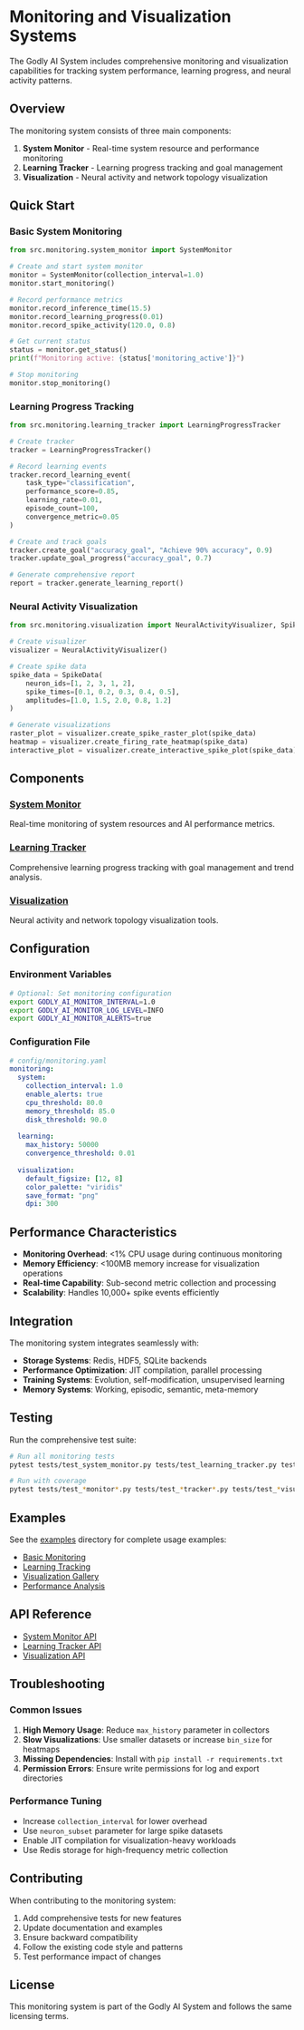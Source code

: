 # Monitoring and Visualization Systems

The Godly AI System includes comprehensive monitoring and visualization capabilities for tracking system performance, learning progress, and neural activity patterns.

## Overview

The monitoring system consists of three main components:

1. **System Monitor** - Real-time system resource and performance monitoring
2. **Learning Tracker** - Learning progress tracking and goal management
3. **Visualization** - Neural activity and network topology visualization

## Quick Start

### Basic System Monitoring

```python
from src.monitoring.system_monitor import SystemMonitor

# Create and start system monitor
monitor = SystemMonitor(collection_interval=1.0)
monitor.start_monitoring()

# Record performance metrics
monitor.record_inference_time(15.5)
monitor.record_learning_progress(0.01)
monitor.record_spike_activity(120.0, 0.8)

# Get current status
status = monitor.get_status()
print(f"Monitoring active: {status['monitoring_active']}")

# Stop monitoring
monitor.stop_monitoring()
```

### Learning Progress Tracking

```python
from src.monitoring.learning_tracker import LearningProgressTracker

# Create tracker
tracker = LearningProgressTracker()

# Record learning events
tracker.record_learning_event(
    task_type="classification",
    performance_score=0.85,
    learning_rate=0.01,
    episode_count=100,
    convergence_metric=0.05
)

# Create and track goals
tracker.create_goal("accuracy_goal", "Achieve 90% accuracy", 0.9)
tracker.update_goal_progress("accuracy_goal", 0.7)

# Generate comprehensive report
report = tracker.generate_learning_report()
```

### Neural Activity Visualization

```python
from src.monitoring.visualization import NeuralActivityVisualizer, SpikeData

# Create visualizer
visualizer = NeuralActivityVisualizer()

# Create spike data
spike_data = SpikeData(
    neuron_ids=[1, 2, 3, 1, 2],
    spike_times=[0.1, 0.2, 0.3, 0.4, 0.5],
    amplitudes=[1.0, 1.5, 2.0, 0.8, 1.2]
)

# Generate visualizations
raster_plot = visualizer.create_spike_raster_plot(spike_data)
heatmap = visualizer.create_firing_rate_heatmap(spike_data)
interactive_plot = visualizer.create_interactive_spike_plot(spike_data)
```

## Components

### [System Monitor](system_monitor.md)
Real-time monitoring of system resources and AI performance metrics.

### [Learning Tracker](learning_tracker.md)
Comprehensive learning progress tracking with goal management and trend analysis.

### [Visualization](visualization.md)
Neural activity and network topology visualization tools.

## Configuration

### Environment Variables

```bash
# Optional: Set monitoring configuration
export GODLY_AI_MONITOR_INTERVAL=1.0
export GODLY_AI_MONITOR_LOG_LEVEL=INFO
export GODLY_AI_MONITOR_ALERTS=true
```

### Configuration File

```yaml
# config/monitoring.yaml
monitoring:
  system:
    collection_interval: 1.0
    enable_alerts: true
    cpu_threshold: 80.0
    memory_threshold: 85.0
    disk_threshold: 90.0
  
  learning:
    max_history: 50000
    convergence_threshold: 0.01
  
  visualization:
    default_figsize: [12, 8]
    color_palette: "viridis"
    save_format: "png"
    dpi: 300
```

## Performance Characteristics

- **Monitoring Overhead**: <1% CPU usage during continuous monitoring
- **Memory Efficiency**: <100MB memory increase for visualization operations
- **Real-time Capability**: Sub-second metric collection and processing
- **Scalability**: Handles 10,000+ spike events efficiently

## Integration

The monitoring system integrates seamlessly with:

- **Storage Systems**: Redis, HDF5, SQLite backends
- **Performance Optimization**: JIT compilation, parallel processing
- **Training Systems**: Evolution, self-modification, unsupervised learning
- **Memory Systems**: Working, episodic, semantic, meta-memory

## Testing

Run the comprehensive test suite:

```bash
# Run all monitoring tests
pytest tests/test_system_monitor.py tests/test_learning_tracker.py tests/test_visualization.py -v

# Run with coverage
pytest tests/test_*monitor*.py tests/test_*tracker*.py tests/test_*visualization*.py --cov=src/monitoring --cov-report=html
```

## Examples

See the [examples](../examples/) directory for complete usage examples:

- [Basic Monitoring](../examples/basic_monitoring_demo.py)
- [Learning Tracking](../examples/learning_tracking_demo.py)
- [Visualization Gallery](../examples/visualization_gallery.py)
- [Performance Analysis](../examples/performance_analysis_demo.py)

## API Reference

- [System Monitor API](api/system_monitor_api.md)
- [Learning Tracker API](api/learning_tracker_api.md)
- [Visualization API](api/visualization_api.md)

## Troubleshooting

### Common Issues

1. **High Memory Usage**: Reduce `max_history` parameter in collectors
2. **Slow Visualizations**: Use smaller datasets or increase `bin_size` for heatmaps
3. **Missing Dependencies**: Install with `pip install -r requirements.txt`
4. **Permission Errors**: Ensure write permissions for log and export directories

### Performance Tuning

- Increase `collection_interval` for lower overhead
- Use `neuron_subset` parameter for large spike datasets
- Enable JIT compilation for visualization-heavy workloads
- Use Redis storage for high-frequency metric collection

## Contributing

When contributing to the monitoring system:

1. Add comprehensive tests for new features
2. Update documentation and examples
3. Ensure backward compatibility
4. Follow the existing code style and patterns
5. Test performance impact of changes

## License

This monitoring system is part of the Godly AI System and follows the same licensing terms.